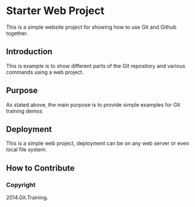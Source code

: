 # Starter Web Project
This is a simple website project for showing how
to use Git and Github together.
## Introduction
This is example is to show different parts of the Git
repository and various commands using a web project. 
## Purpose
As stated above, the main purpose is to provide
simple examples for Git training demos
## Deployment
This is a simple web project, deployment can be on any
web server or even local file system.
## How to Contribute
### Copyright
2014.Git.Training.






